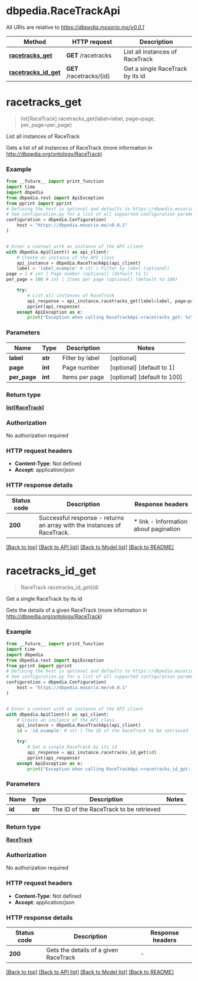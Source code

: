 # dbpedia.RaceTrackApi

All URIs are relative to *https://dbpedia.mosorio.me/v0.0.1*

Method | HTTP request | Description
------------- | ------------- | -------------
[**racetracks_get**](RaceTrackApi.md#racetracks_get) | **GET** /racetracks | List all instances of RaceTrack
[**racetracks_id_get**](RaceTrackApi.md#racetracks_id_get) | **GET** /racetracks/{id} | Get a single RaceTrack by its id


# **racetracks_get**
> list[RaceTrack] racetracks_get(label=label, page=page, per_page=per_page)

List all instances of RaceTrack

Gets a list of all instances of RaceTrack (more information in http://dbpedia.org/ontology/RaceTrack)

### Example

```python
from __future__ import print_function
import time
import dbpedia
from dbpedia.rest import ApiException
from pprint import pprint
# Defining the host is optional and defaults to https://dbpedia.mosorio.me/v0.0.1
# See configuration.py for a list of all supported configuration parameters.
configuration = dbpedia.Configuration(
    host = "https://dbpedia.mosorio.me/v0.0.1"
)


# Enter a context with an instance of the API client
with dbpedia.ApiClient() as api_client:
    # Create an instance of the API class
    api_instance = dbpedia.RaceTrackApi(api_client)
    label = 'label_example' # str | Filter by label (optional)
page = 1 # int | Page number (optional) (default to 1)
per_page = 100 # int | Items per page (optional) (default to 100)

    try:
        # List all instances of RaceTrack
        api_response = api_instance.racetracks_get(label=label, page=page, per_page=per_page)
        pprint(api_response)
    except ApiException as e:
        print("Exception when calling RaceTrackApi->racetracks_get: %s\n" % e)
```

### Parameters

Name | Type | Description  | Notes
------------- | ------------- | ------------- | -------------
 **label** | **str**| Filter by label | [optional] 
 **page** | **int**| Page number | [optional] [default to 1]
 **per_page** | **int**| Items per page | [optional] [default to 100]

### Return type

[**list[RaceTrack]**](RaceTrack.md)

### Authorization

No authorization required

### HTTP request headers

 - **Content-Type**: Not defined
 - **Accept**: application/json

### HTTP response details
| Status code | Description | Response headers |
|-------------|-------------|------------------|
**200** | Successful response - returns an array with the instances of RaceTrack. |  * link - Information about pagination <br>  |

[[Back to top]](#) [[Back to API list]](../README.md#documentation-for-api-endpoints) [[Back to Model list]](../README.md#documentation-for-models) [[Back to README]](../README.md)

# **racetracks_id_get**
> RaceTrack racetracks_id_get(id)

Get a single RaceTrack by its id

Gets the details of a given RaceTrack (more information in http://dbpedia.org/ontology/RaceTrack)

### Example

```python
from __future__ import print_function
import time
import dbpedia
from dbpedia.rest import ApiException
from pprint import pprint
# Defining the host is optional and defaults to https://dbpedia.mosorio.me/v0.0.1
# See configuration.py for a list of all supported configuration parameters.
configuration = dbpedia.Configuration(
    host = "https://dbpedia.mosorio.me/v0.0.1"
)


# Enter a context with an instance of the API client
with dbpedia.ApiClient() as api_client:
    # Create an instance of the API class
    api_instance = dbpedia.RaceTrackApi(api_client)
    id = 'id_example' # str | The ID of the RaceTrack to be retrieved

    try:
        # Get a single RaceTrack by its id
        api_response = api_instance.racetracks_id_get(id)
        pprint(api_response)
    except ApiException as e:
        print("Exception when calling RaceTrackApi->racetracks_id_get: %s\n" % e)
```

### Parameters

Name | Type | Description  | Notes
------------- | ------------- | ------------- | -------------
 **id** | **str**| The ID of the RaceTrack to be retrieved | 

### Return type

[**RaceTrack**](RaceTrack.md)

### Authorization

No authorization required

### HTTP request headers

 - **Content-Type**: Not defined
 - **Accept**: application/json

### HTTP response details
| Status code | Description | Response headers |
|-------------|-------------|------------------|
**200** | Gets the details of a given RaceTrack |  -  |

[[Back to top]](#) [[Back to API list]](../README.md#documentation-for-api-endpoints) [[Back to Model list]](../README.md#documentation-for-models) [[Back to README]](../README.md)

